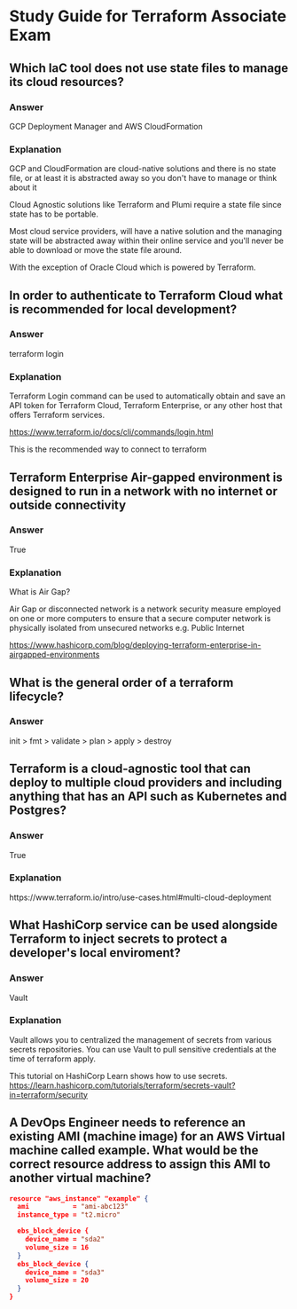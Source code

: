 <h1>Study Guide for Terraform Associate Exam</h1>

<h2>Which IaC tool does not use state files to manage its cloud resources?</h2>

<h3>Answer</h3> GCP Deployment Manager and AWS CloudFormation

<h3>Explanation</h3>

GCP and CloudFormation are cloud-native solutions and there is no state file, or at least it is abstracted away so you don't have to manage or think about it

Cloud Agnostic solutions like Terraform and Plumi require a state file since state has to be portable.

Most cloud service providers, will have a native solution and the managing state will be abstracted away within their online service and you'll never be able to download or move the state file around.

With the exception of Oracle Cloud which is powered by Terraform.

<h2>In order to authenticate to Terraform Cloud what is recommended for local development?</h2>

<h3>Answer</h3> terraform login

<h3>Explanation</h3>

Terraform Login command can be used to automatically obtain and save an API token for Terraform Cloud, Terraform Enterprise, or any other host that offers Terraform services.

https://www.terraform.io/docs/cli/commands/login.html

This is the recommended way to connect to terraform

<h2>Terraform Enterprise Air-gapped environment is designed to run in a network with no internet or outside connectivity</h2>

<h3>Answer</h3> True

<h3>Explanation</h3>

What is Air Gap?

Air Gap or disconnected network is a network security measure employed on one or more computers to ensure that a secure computer network is physically isolated from unsecured networks e.g. Public Internet

https://www.hashicorp.com/blog/deploying-terraform-enterprise-in-airgapped-environments

<h2>What is the general order of a terraform lifecycle?</h2>

<h3>Answer</h3> init > fmt > validate > plan > apply > destroy

<h2>Terraform is a cloud-agnostic tool that can deploy to multiple cloud providers and including anything that has an API such as Kubernetes and Postgres?</h2>

<h3>Answer</h3> True

<h3>Explanation</h3> https://www.terraform.io/intro/use-cases.html#multi-cloud-deployment

<h2>What HashiCorp service can be used alongside Terraform to inject secrets to protect a developer's local enviroment?</h2>

<h3>Answer</h3> Vault

<h3>Explanation</h3> Vault allows you to centralized the management of secrets from various secrets repositories. You can use Vault to pull sensitive credentials at the time of terraform apply.

This tutorial on HashiCorp Learn shows how to use secrets. https://learn.hashicorp.com/tutorials/terraform/secrets-vault?in=terraform/security

<h2>A DevOps Engineer needs to reference an existing AMI (machine image) for an AWS Virtual machine called example. What would be the correct resource address to assign this AMI to another virtual machine?</h2>

```json
resource "aws_instance" "example" {
  ami           = "ami-abc123"
  instance_type = "t2.micro"

  ebs_block_device {
    device_name = "sda2"
    volume_size = 16
  }
  ebs_block_device {
    device_name = "sda3"
    volume_size = 20
  }
}
```









